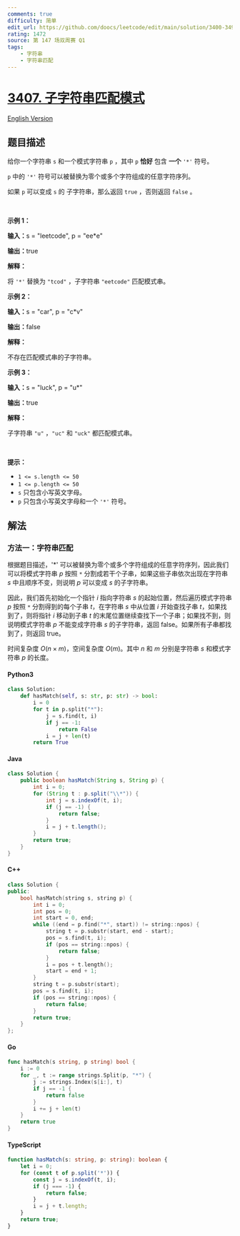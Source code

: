 ```yaml
---
comments: true
difficulty: 简单
edit_url: https://github.com/doocs/leetcode/edit/main/solution/3400-3499/3407.Substring%20Matching%20Pattern/README.md
rating: 1472
source: 第 147 场双周赛 Q1
tags:
    - 字符串
    - 字符串匹配
---
```


<!-- problem:start -->

# [3407. 子字符串匹配模式](https://leetcode.cn/problems/substring-matching-pattern)

[English Version](/solution/3400-3499/3407.Substring%20Matching%20Pattern/README_EN.md)

## 题目描述

<!-- description:start -->

<p>给你一个字符串&nbsp;<code>s</code>&nbsp;和一个模式字符串&nbsp;<code>p</code>&nbsp;，其中&nbsp;<code>p</code> <strong>恰好</strong>&nbsp;包含 <strong>一个</strong>&nbsp;<code>'*'</code>&nbsp;符号。</p>

<p><code>p</code>&nbsp;中的 <code>'*'</code>&nbsp;符号可以被替换为零个或多个字符组成的任意字符序列。</p>

<p>如果 <code>p</code>&nbsp;可以变成 <code>s</code>&nbsp;的 <span data-keyword="substring-nonempty">子字符串</span>，那么返回&nbsp;<code>true</code>&nbsp;，否则返回 <code>false</code>&nbsp;。</p>

<p>&nbsp;</p>

<p><strong class="example">示例 1：</strong></p>

<div class="example-block">
<p><span class="example-io"><b>输入：</b>s = "leetcode", p = "ee*e"</span></p>

<p><span class="example-io"><b>输出：</b>true</span></p>

<p><b>解释：</b></p>

<p>将&nbsp;<code>'*'</code>&nbsp;替换为&nbsp;<code>"tcod"</code>&nbsp;，子字符串&nbsp;<code>"eetcode"</code>&nbsp;匹配模式串。</p>
</div>

<p><strong class="example">示例 2：</strong></p>

<div class="example-block">
<p><span class="example-io"><b>输入：</b>s = "car", p = "c*v"</span></p>

<p><span class="example-io"><b>输出：</b>false</span></p>

<p><strong>解释：</strong></p>

<p>不存在匹配模式串的子字符串。</p>
</div>

<p><strong class="example">示例 3：</strong></p>

<div class="example-block">
<p><span class="example-io"><b>输入：</b>s = "luck", p = "u*"</span></p>

<p><span class="example-io"><b>输出：</b>true</span></p>

<p><b>解释：</b></p>

<p>子字符串&nbsp;<code>"u"</code>&nbsp;，<code>"uc"</code>&nbsp;和&nbsp;<code>"uck"</code>&nbsp;都匹配模式串。</p>
</div>

<p>&nbsp;</p>

<p><strong>提示：</strong></p>

<ul>
	<li><code>1 &lt;= s.length &lt;= 50</code></li>
	<li><code>1 &lt;= p.length &lt;= 50 </code></li>
	<li><code>s</code>&nbsp;只包含小写英文字母。</li>
	<li><code>p</code>&nbsp;只包含小写英文字母和一个&nbsp;<code>'*'</code> 符号。</li>
</ul>

<!-- description:end -->

## 解法

<!-- solution:start -->

### 方法一：字符串匹配

根据题目描述，'*' 可以被替换为零个或多个字符组成的任意字符序列，因此我们可以将模式字符串 $p$ 按照 `*` 分割成若干个子串，如果这些子串依次出现在字符串 $s$ 中且顺序不变，则说明 $p$ 可以变成 $s$ 的子字符串。

因此，我们首先初始化一个指针 $i$ 指向字符串 $s$ 的起始位置，然后遍历模式字符串 $p$ 按照 `*` 分割得到的每个子串 $t$，在字符串 $s$ 中从位置 $i$ 开始查找子串 $t$，如果找到了，则将指针 $i$ 移动到子串 $t$ 的末尾位置继续查找下一个子串；如果找不到，则说明模式字符串 $p$ 不能变成字符串 $s$ 的子字符串，返回 $\text{false}$。如果所有子串都找到了，则返回 $\text{true}$。

时间复杂度 $O(n \times m)$，空间复杂度 $O(m)$。其中 $n$ 和 $m$ 分别是字符串 $s$ 和模式字符串 $p$ 的长度。

<!-- tabs:start -->

#### Python3

```python
class Solution:
    def hasMatch(self, s: str, p: str) -> bool:
        i = 0
        for t in p.split("*"):
            j = s.find(t, i)
            if j == -1:
                return False
            i = j + len(t)
        return True
```

#### Java

```java
class Solution {
    public boolean hasMatch(String s, String p) {
        int i = 0;
        for (String t : p.split("\\*")) {
            int j = s.indexOf(t, i);
            if (j == -1) {
                return false;
            }
            i = j + t.length();
        }
        return true;
    }
}
```

#### C++

```cpp
class Solution {
public:
    bool hasMatch(string s, string p) {
        int i = 0;
        int pos = 0;
        int start = 0, end;
        while ((end = p.find("*", start)) != string::npos) {
            string t = p.substr(start, end - start);
            pos = s.find(t, i);
            if (pos == string::npos) {
                return false;
            }
            i = pos + t.length();
            start = end + 1;
        }
        string t = p.substr(start);
        pos = s.find(t, i);
        if (pos == string::npos) {
            return false;
        }
        return true;
    }
};
```

#### Go

```go
func hasMatch(s string, p string) bool {
	i := 0
	for _, t := range strings.Split(p, "*") {
		j := strings.Index(s[i:], t)
		if j == -1 {
			return false
		}
		i += j + len(t)
	}
	return true
}
```

#### TypeScript

```ts
function hasMatch(s: string, p: string): boolean {
    let i = 0;
    for (const t of p.split('*')) {
        const j = s.indexOf(t, i);
        if (j === -1) {
            return false;
        }
        i = j + t.length;
    }
    return true;
}
```

<!-- tabs:end -->

<!-- solution:end -->

<!-- problem:end -->
